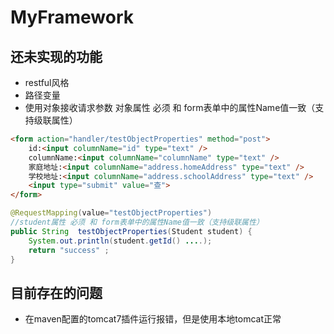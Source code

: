 # MyFramework

## 还未实现的功能
- restful风格
- 路径变量
- 使用对象接收请求参数 对象属性 必须 和 form表单中的属性Name值一致（支持级联属性）

```html
<form action="handler/testObjectProperties" method="post">
    id:<input columnName="id" type="text" />
    columnName:<input columnName="columnName" type="text" />
    家庭地址:<input columnName="address.homeAddress" type="text" />
    学校地址:<input columnName="address.schoolAddress" type="text" />
    <input type="submit" value="查">
</form> 
```

```java
@RequestMapping(value="testObjectProperties")
//student属性 必须 和 form表单中的属性Name值一致（支持级联属性）
public String  testObjectProperties(Student student) {
    System.out.println(student.getId() ....);
    return "success" ;
}
```

## 目前存在的问题
- 在maven配置的tomcat7插件运行报错，但是使用本地tomcat正常


